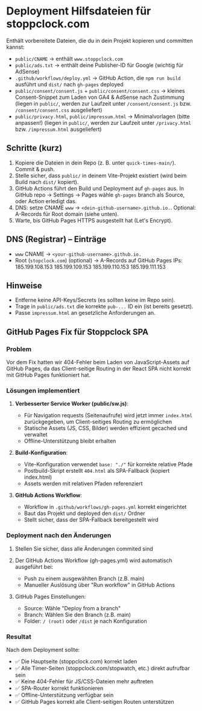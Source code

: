 # Deployment Hilfsdateien für stoppclock.com

Enthält vorbereitete Dateien, die du in dein Projekt kopieren und committen kannst:

- `public/CNAME` → enthält `www.stoppclock.com`
- `public/ads.txt` → enthält deine Publisher-ID für Google (wichtig für AdSense)
- `.github/workflows/deploy.yml` → GitHub Action, die `npm run build` ausführt und `dist/` nach `gh-pages` deployed
- `public/consent/consent.js` + `public/consent/consent.css` → kleines Consent-Snippet zum Laden von GA4 & AdSense nach Zustimmung (liegen in `public/`, werden zur Laufzeit unter `/consent/consent.js` bzw. `/consent/consent.css` ausgeliefert)
- `public/privacy.html`, `public/impressum.html` → Minimalvorlagen (bitte anpassen!) (liegen in `public/`, werden zur Laufzeit unter `/privacy.html` bzw. `/impressum.html` ausgeliefert)

## Schritte (kurz)
1. Kopiere die Dateien in dein Repo (z. B. unter `quick-times-main/`). Commit & push.
2. Stelle sicher, dass `public/` in deinem Vite-Projekt existiert (wird beim Build nach `dist/` kopiert).
3. GitHub Actions führt den Build und Deployment auf `gh-pages` aus. In GitHub repo -> Settings -> Pages wähle `gh-pages` branch als Source, oder Action erledigt das.
4. DNS: setze CNAME `www` -> `<dein-github-username>.github.io.`. Optional: A-Records für Root domain (siehe unten).
5. Warte, bis GitHub Pages HTTPS ausgestellt hat (Let's Encrypt).

## DNS (Registrar) – Einträge
- `www` CNAME → `<your-github-username>.github.io.`
- Root (`stopclock.com`) (optional) → A-Records auf GitHub Pages IPs:
  185.199.108.153
  185.199.109.153
  185.199.110.153
  185.199.111.153

## Hinweise
- Entferne keine API-Keys/Secrets (es sollten keine im Repo sein).
- Trage in `public/ads.txt` die korrekte `pub-...` ID ein (ist bereits gesetzt).
- Passe `impressum.html` an gesetzliche Anforderungen an.

## GitHub Pages Fix für Stoppclock SPA

### Problem
Vor dem Fix hatten wir 404-Fehler beim Laden von JavaScript-Assets auf GitHub Pages, da das Client-seitige Routing in der React SPA nicht korrekt mit GitHub Pages funktioniert hat.

### Lösungen implementiert

1. **Verbesserter Service Worker (public/sw.js)**:
   - Für Navigation requests (Seitenaufrufe) wird jetzt immer `index.html` zurückgegeben, um Client-seitiges Routing zu ermöglichen
   - Statische Assets (JS, CSS, Bilder) werden effizient gecached und verwaltet
   - Offline-Unterstützung bleibt erhalten

2. **Build-Konfiguration**:
   - Vite-Konfiguration verwendet `base: "./"` für korrekte relative Pfade
   - Postbuild-Skript erstellt `404.html` als SPA-Fallback (kopiert index.html)
   - Assets werden mit relativen Pfaden referenziert

3. **GitHub Actions Workflow**:
   - Workflow in `.github/workflows/gh-pages.yml` korrekt eingerichtet
   - Baut das Projekt und deployed den `dist/` Ordner
   - Stellt sicher, dass der SPA-Fallback bereitgestellt wird

### Deployment nach den Änderungen

1. Stellen Sie sicher, dass alle Änderungen commited sind
2. Der GitHub Actions Workflow (gh-pages.yml) wird automatisch ausgeführt bei:
   - Push zu einem ausgewählten Branch (z.B. main)
   - Manueller Auslösung über "Run workflow" in GitHub Actions

3. GitHub Pages Einstellungen:
   - Source: Wähle "Deploy from a branch"  
   - Branch: Wählen Sie den Branch (z.B. main)
   - Folder: `/ (root)` oder `/dist` je nach Konfiguration

### Resultat

Nach dem Deployment sollte:
- ✅ Die Hauptseite (stoppclock.com) korrekt laden
- ✅ Alle Timer-Seiten (stoppclock.com/stopwatch, etc.) direkt aufrufbar sein
- ✅ Keine 404-Fehler für JS/CSS-Dateien mehr auftreten
- ✅ SPA-Router korrekt funktionieren
- ✅ Offline-Unterstützung verfügbar sein
- ✅ GitHub Pages korrekt alle Client-seitigen Routen unterstützen
